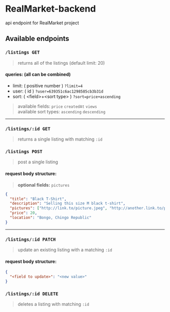 # RealMarket-backend
api endpoint for RealMarket project



## Available endpoints

### ``/listings GET`` 
> returns all of the listings (default limit: 20) <br>
#### **queries: (all can be combined)** 
- limit: ( positive number ) ``?limit=4``
- user: ( id ) ``?user=639351c6ac1298585cb3b31d``
- sort: ( \<field\>+\<sort type\> ) ``?sort=price+ascending``
> available fields: ``price`` ``createdAt`` ``views`` <br>
> available sort types: ``ascending`` ``descending``

<hr>

### ``/listings/:id GET`` 
> returns a single listing with matching ``:id``

### ``/listings POST`` 
> post a single listing
#### **request body structure:**
> **optional fields:** ``pictures``
```json
{
  "title": "Black T-Shirt",
  "description": "Selling this size M black t-shirt",
  "pictures": ["http://link.to/picture.jpeg", "http://another.link.to/picture.jpeg"],
  "price": 20,
  "location": "Bongo, Chingo Republic"
}
```
<hr>

### ``/listings/:id PATCH`` 
> update an existing listing with a matching ``:id``
#### **request body structure:**
```json
{
  "<field to update>": "<new value>"
}
```

### ``/listings/:id DELETE`` 
> deletes a listing with matching ``:id``

